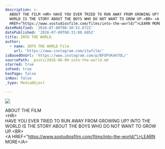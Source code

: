 ```yaml
---
description: >-
  ABOUT THE FILM <HR> HAVE YOU EVER TRIED TO RUN AWAY FROM GROWING UP? INTO THE
  WORLD IS THE STORY ABOUT THE BOYS WHO DO NOT WANT TO GROW UP.<BR> <A
  HREF=”https://www.sostudiosfilm.com/films/into-the-world/”>LEARN MORE</A>
dateModified: '2016-07-08T08:30:52.672Z'
datePublished: '2016-07-08T08:31:08.605Z'
title: INTO THE WORLD
author:
  - name: INTO THE WORLD Film
    url: 'https://www.instagram.com/itwfilm/'
isBasedOnUrl: 'https://www.instagram.com/p/BFOPVK4kTOL/'
sourcePath: _posts/2016-06-09-into-the-world.md
starred: true
inFeed: true
hasPage: false
inNav: false
_type: MediaObject

---
```

![](https://the-grid-user-content.s3-us-west-2.amazonaws.com/0389a602-355a-495e-a3cd-89eaab93b55a.jpg)

ABOUT THE FILM  
<HR\>  
HAVE YOU EVER TRIED TO RUN AWAY FROM GROWING UP? INTO THE WORLD IS THE STORY ABOUT THE BOYS WHO DO NOT WANT TO GROW UP.<BR\>  
<A HREF="https://www.sostudiosfilm.com/films/into-the-world/"\>LEARN MORE</A\>